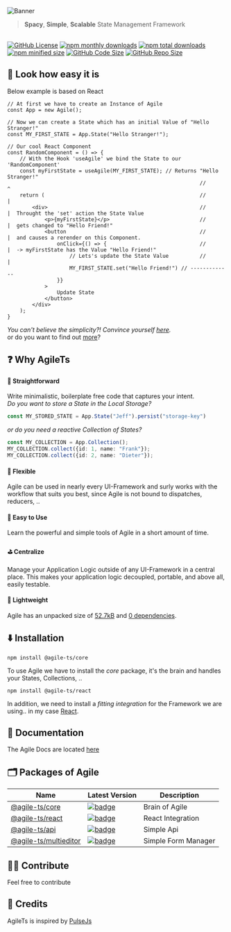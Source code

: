  <img src="https://agile-ts.org/img/header_background.svg" alt="Banner">
 
 > **Spacy**, **Simple**, **Scalable** State Management Framework
 
 <br />

 <a href="https://github.com/agile-ts/agile">
  <img src="https://img.shields.io/github/license/agile-ts/agile.svg" alt="GitHub License"></a>
<a href="https://npm.im/@agile-ts/core">
  <img src="https://img.shields.io/npm/dm/@agile-ts/core.svg" alt="npm monthly downloads"></a>
<a href="https://npm.im/@agile-ts/core">
  <img src="https://img.shields.io/npm/dt/@agile-ts/core.svg" alt="npm total downloads"></a>
<a href="https://npm.im/@agile-ts/core">
  <img src="https://img.shields.io/bundlephobia/min/@agile-ts/core.svg" alt="npm minified size"></a>
<a href="https://github.com/agile-ts/agile">
  <img src="https://img.shields.io/github/languages/code-size/agile-ts/agile.svg" alt="GitHub Code Size"></a>
<a href="https://github.com/agile-ts/agile">
  <img src="https://img.shields.io/github/repo-size/agile-ts/agile.svg" alt="GitHub Repo Size"></a>


## 🚀 Look how easy it is 
Below example is based on React
```tsx
// At first we have to create an Instance of Agile
const App = new Agile();

// Now we can create a State which has an initial Value of "Hello Stranger!"
const MY_FIRST_STATE = App.State("Hello Stranger!");

// Our cool React Component
const RandomComponent = () => {
    // With the Hook 'useAgile' we bind the State to our 'RandomComponent'
    const myFirstState = useAgile(MY_FIRST_STATE); // Returns "Hello Stranger!"
                                                              //       ^
    return (                                                  //       |
        <div>                                                 //       |  Throught the 'set' action the State Value 
            <p>{myFirstState}</p>                             //       |  gets changed to "Hello Friend!" 
            <button                                           //       |  and causes a rerender on this Component.
                onClick={() => {                              //       |  -> myFirstState has the Value "Hello Friend!"
                    // Lets's update the State Value          //       |
                    MY_FIRST_STATE.set("Hello Friend!") // -------------
                }}
            >
                Update State
            </button>
        </div>
    );
}
```
_You can't believe the simplicity?! Convince yourself [here](https://codesandbox.io/s/agilets-first-state-f12cz?file=/src/RandomComponent.js)._
<br />
or do you want to find out [more](https://www.agile-ts.org/docs)?


## ❓ Why AgileTs

#### 🚅 Straightforward
Write minimalistic, boilerplate free code that captures your intent. <br />
_Do you want to store a State in the Local Storage?_
```ts
const MY_STORED_STATE = App.State("Jeff").persist("storage-key")
```
_or do you need a reactive Collection of States?_
```ts
const MY_COLLECTION = App.Collection();
MY_COLLECTION.collect({id: 1, name: "Frank"});
MY_COLLECTION.collect({id: 2, name: "Dieter"});
```

#### 🤸‍ Flexible
Agile can be used in nearly every UI-Framework 
and surly works with the workflow that suits you best, 
since Agile is not bound to dispatches, reducers, ..

#### 🎯 Easy to Use
Learn the powerful and simple tools of Agile in a short amount of time.

#### ⛳️ Centralize
Manage your Application Logic outside of any UI-Framework in a central place.
This makes your application logic decoupled, portable, and above all, easily testable. 

#### 🍃 Lightweight
Agile has an unpacked size of [52.7kB](https://bundlephobia.com/result?p=@agile-ts/core@0.0.6) 
and [0 dependencies](https://www.npmjs.com/package/@agile-ts/core).


## ⬇️ Installation

```
npm install @agile-ts/core
```
To use Agile we have to install the _core_ package, it's the brain and handles your States, Collections, ..
<br />
```
npm install @agile-ts/react
```
In addition, we need to install a _fitting integration_ for the Framework we are using.. in my case [React](https://www.npmjs.com/package/@agile-ts/react).


## 📄 Documentation
The Agile Docs are located [here](https://agile-ts.org/docs/)


## 🗂 Packages of Agile
| Name                                                                     |                                                                               Latest Version                                                                                | Description                               |
| ------------------------------------------------------------------------ | --------------------------------------------------------------------------------------------------------------------------------------------------------------------------- | ----------------------------------------- |
| [@agile-ts/core](/packages/core)                                         |               [![badge](https://img.shields.io/npm/v/@agile-ts/core.svg?style=flat-square)](https://www.npmjs.com/package/@agile-ts/core)                                   | Brain of Agile                            |
| [@agile-ts/react](/packages/react)                                       |               [![badge](https://img.shields.io/npm/v/@agile-ts/react.svg?style=flat-square)](https://www.npmjs.com/package/@agile-ts/react)                                 | React Integration                         |
| [@agile-ts/api](/packages/api)                                           |               [![badge](https://img.shields.io/npm/v/@agile-ts/api.svg?style=flat-square)](https://www.npmjs.com/package/@agile-ts/api)                                     | Simple Api                                |
| [@agile-ts/multieditor](/packages/multieditor)                           |               [![badge](https://img.shields.io/npm/v/@agile-ts/multieditor.svg?style=flat-square)](https://www.npmjs.com/package/@agile-ts/multieditor)                     | Simple Form Manager                       |


## 👨‍💻 Contribute
Feel free to contribute


## 🌠 Credits
AgileTs is inspired by [PulseJs](https://github.com/pulse-framework/pulse)
